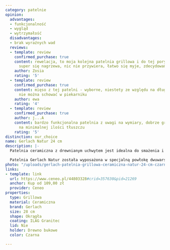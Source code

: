 ```yaml
---
category: patelnie
opinion:
  advantages:
  - funkcjonalność
  - wygląd
  - wytrzymałość
  disadvantages:
  - brak wyraźnych wad
  reviews:
  - template: review
    confirmed_purchase: true
    content: rewelacja, to moja kolejna patelnia grillowa i do tej pory najlepsza!
      super się nagrzewa, nic nie przywiera, łatwo się myje, zdecydowanie polecam
    author: Zosia
    rating: '5'
  - template: review
    confirmed_purchase: true
    content: mięso z tej patelni - wyborne, niestety ze względu na długą rączkę patelni
      nie można schować w piekarniku
    author: ewa
    rating: '4'
  - template: review
    confirmed_purchase: true
    author: j...A
    content: bardzo funkcjonalna patelnia z uwagi na wymiary, dobrze grilluje mięso
      na minimalnej ilości tłuszczu
    rating: '5'
distinction: our_choice
name: Gerlach Natur 24 cm 
description: |-
  Patelnia ceramiczna z drewnianym uchwytem jest idealna do smażenia i grillowania każdego rodzaju potraw. Naczynie stanowi połączenie najwyższej jakości materiałów, dzięki czemu jest nie tylko funkcjonalne, ale również wygląda stylowo. To niezbędne wyposażenie dla wielbicieli zdrowego gotowania, pasujące do każdej kuchni.

  Patelnia Gerlach Natur została wyposażona w specjalną powłokę dwuwarstwową. Jest to powierzchnia - ILAG Non-Stick Ceramic wzmocniona ceramicznie. Dzięki niej naczynie jest wytrzymałe i odporne na ewentualne zarysowania. Solidne dno z dyskiem ferromagnetycznym zapewnia równomierne rozprowadzenie ciepła, co umożliwia sprawne, a przede wszystkim energooszczędne przygotowanie posiłku. Nie ma obawy o uszkodzenie naczynia pod wpływem temperatury. Uchwyt został wyprodukowany z drewna bukowego. Jest trwały i posiada właściwości ergonomiczne, a przy tym wygląda naprawdę stylowo. Z patelni można korzystać na wszystkich rodzajach kuchenek.
photo: "/uploads/gerlach-patelnia-grillowa-ceramiczna-natur-24-cm-czarna-32024g.png"
links:
- template: link
  url: https://www.ceneo.pl/44803328#crid=357630&pid=21269
  anchor: Kup od 109,00 zł
  provider: Ceneo
properties:
  type: Grillowa
  material: Ceramiczna
  brand: Gerlach
  size: 28 cm
  shape: Okrągła
  coating: ILAG Granitec
  lid: Nie
  holder: Drewno bukowe
  color: Czarna

---
```

